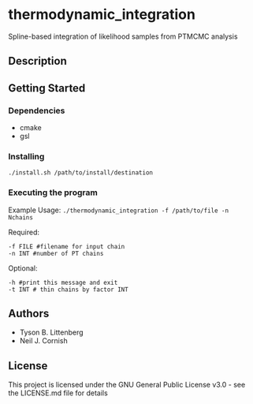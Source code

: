 # thermodynamic_integration
Spline-based integration of likelihood samples from PTMCMC analysis

## Description

## Getting Started

### Dependencies
 + cmake
 + gsl

### Installing
`./install.sh /path/to/install/destination`

### Executing the program

Example Usage: `./thermodynamic_integration -f /path/to/file -n Nchains`

Required:

    -f FILE #filename for input chain
    -n INT #number of PT chains

Optional:

    -h #print this message and exit
    -t INT # thin chains by factor INT
    
## Authors
 + Tyson B. Littenberg 
 + Neil J. Cornish
 
 ## License

This project is licensed under the GNU General Public License v3.0  - see the LICENSE.md file for details

